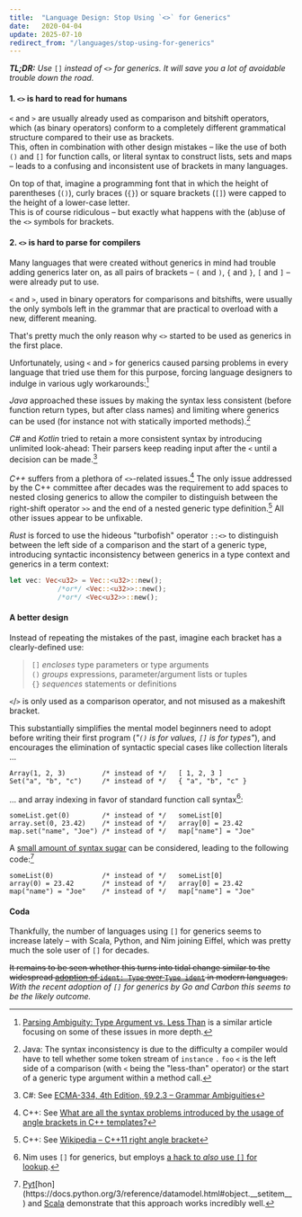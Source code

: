 ```yaml
---
title:  "Language Design: Stop Using `<>` for Generics"
date:   2020-04-04
update: 2025-07-10
redirect_from: "/languages/stop-using-for-generics"
---
```


_**TL;DR:** Use_ `[]` _instead of_ `<>` _for generics. It will save you a lot of avoidable trouble down the road._

#### 1. `<>` is hard to read for humans

`<` and `>` are usually already used as comparison and bitshift operators, which (as binary operators)
conform to a completely different grammatical structure compared to their use as brackets.  
This, often in combination with other design mistakes – like the use of both `()` and `[]` for function calls,
or literal syntax to construct lists, sets and maps – leads to a confusing and inconsistent use of brackets in many languages.

On top of that, imagine a programming font that in which the height of parentheses (`()`), curly braces (`{}`) or
square brackets (`[]`) were capped to the height of a lower-case letter.  
This is of course ridiculous – but exactly what happens with the (ab)use of the `<>` symbols for brackets.

#### 2. `<>` is hard to parse for compilers

Many languages that were created without generics in mind had trouble adding generics later on,
as all pairs of brackets – `(` and `)`, `{` and `}`, `[` and `]` – were already put to use.

`<` and `>`, used in binary operators for comparisons and bitshifts, were usually the only symbols left in the
grammar that are practical to overload with a new, different meaning.

That's pretty much the only reason why `<>` started to be used as generics in the first place.

Unfortunately, using `<` and `>` for generics caused parsing problems in every language that tried
use them for this purpose, forcing language designers to indulge in various ugly workarounds:[^related]

_Java_ approached these issues by making the syntax less consistent (before function return types, but after class names)
and limiting where generics can be used (for instance not with statically imported methods).[^java]

_C#_ and _Kotlin_ tried to retain a more consistent syntax by introducing unlimited look-ahead:
Their parsers keep reading input after the `<` until a decision can be made.[^csharp]

_C++_ suffers from a plethora of `<>`-related issues.[^cpp1]
The only issue addressed by the C++ committee after decades was the requirement to add spaces to
nested closing generics to allow the compiler to distinguish between the right-shift operator `>>`
and the end of a nested generic type definition.[^cpp2] All other issues appear to be unfixable.

_Rust_ is forced to use the hideous "turbofish" operator `::<>` to distinguish between the left side of a
comparison and the start of a generic type, introducing syntactic inconsistency between generics in
a type context and generics in a term context:

```rust
let vec: Vec<u32> = Vec::<u32>::new();
            /*or*/ <Vec::<u32>>::new();
            /*or*/ <Vec<u32>>::new();
```

#### A better design

Instead of repeating the mistakes of the past, imagine each bracket has a clearly-defined use:

> `[]` _encloses_ type parameters or type arguments<br/>
> `()` _groups_ expressions, parameter/argument lists or tuples<br/>
> `{}` _sequences_ statements or definitions<br/>

`<`/`>` is only used as a comparison operator, and not misused as a makeshift bracket.

This substantially simplifies the mental model beginners need to adopt before writing their first program
(_"`()` is for values, `[]` is for types"_), and encourages the elimination of syntactic special cases like collection literals ...

```
Array(1, 2, 3)         /* instead of */   [ 1, 2, 3 ]
Set("a", "b", "c")     /* instead of */   { "a", "b", "c" }
```

... and array indexing in favor of standard function call syntax[^nim]:

```
someList.get(0)        /* instead of */   someList[0]
array.set(0, 23.42)    /* instead of */   array[0] = 23.42
map.set("name", "Joe") /* instead of */   map["name"] = "Joe"
```

A [small amount of syntax sugar](useful-syntax-sugar) can be considered, leading to the following code:[^pythonscala]

```
someList(0)            /* instead of */   someList[0]
array(0) = 23.42       /* instead of */   array[0] = 23.42
map("name") = "Joe"    /* instead of */   map["name"] = "Joe"
```

#### Coda

Thankfully, the number of languages using `[]` for generics seems to increase lately –
with Scala, Python, and Nim joining Eiffel, which was pretty much the sole user of `[]` for decades.

~~It remains to be seen whether this turns into tidal change similar to the widespread
[adoption of `ident: Type` over `Type ident`](https://soc.me/languages/type-annotations) in modern languages.~~
_With the recent adoption of `[]` for generics by Go and Carbon this seems to be the likely outcome._


[^related]: [Parsing Ambiguity: Type Argument vs. Less Than](https://keleshev.com/parsing-ambiguity-type-argument-v-less-than) is a similar article focusing on some of these issues in more depth.  
[^java]: Java: The syntax inconsistency is due to the difficulty a compiler would have to tell whether some token stream of `instance` `.` `foo` `<` is the left side of a comparison (with `<` being the "less-than" operator) or the start of a generic type argument within a method call.
[^csharp]: C#: See [ECMA-334, 4th Edition, §9.2.3 – Grammar Ambiguities](https://www.ecma-international.org/publications/files/ECMA-ST/Ecma-334.pdf)
[^cpp1]: C++: See [What are all the syntax problems introduced by the usage of angle brackets in C++ templates?](https://stackoverflow.com/questions/7304699/what-are-all-the-syntax-problems-introduced-by-the-usage-of-angle-brackets-in-c)
[^cpp2]: C++: See [Wikipedia – C++11 right angle bracket](https://en.wikipedia.org/wiki/C%2B%2B11#Right_angle_bracket)
[^javalit]: Java pretty much abandoned arrays – they never integrated them with collections in 1.2, let alone generics in 1.5.
[^jslit]: JavaScript stopped giving out new collection literals almost immediately after its first release – no collection type added since received its own literals (`Set`, `Map`, `ByteBuffer`, ...).
[^nim]: Nim uses `[]` for generics, but employs [a hack to _also_ use `[]` for lookup](https://nim-lang.org/docs/manual.html#procedures-method-call-syntax).
[^pythonscala]: [Pyt](https://docs.python.org/3/reference/datamodel.html#object.__getitem__)[hon](https://docs.python.org/3/reference/datamodel.html#object.__setitem__) and [Scala](https://otfried.org/scala/apply.html) demonstrate that this approach works incredibly well.
